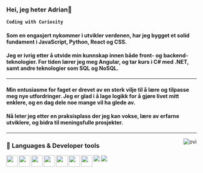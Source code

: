 ###  Hei, jeg heter Adrian👋

**`Coding with Curiosity`**
#### Som en engasjert nykommer i utvikler verdenen, har jeg bygget et solid fundament i JavaScript, Python, React og CSS. 
#### Jeg er ivrig etter å utvide min kunnskap innen både front- og backend-teknologier. For tiden lærer jeg meg Angular, og tar kurs i C# med .NET, samt andre teknologier som SQL og NoSQL. 
---
#### Min entusiasme for faget er drevet av en sterk vilje til å lære og tilpasse meg nye utfordringer. Jeg er glad i å lage logikk for å gjøre livet mitt enklere, og en dag dele noe mange vil ha glede av.
#### Nå leter jeg etter en praksisplass der jeg kan vokse, lære av erfarne utviklere, og bidra til meningsfulle prosjekter. 

---
<img align="right" src="https://github-readme-stats.vercel.app/api/top-langs?username=BigHugePotato&show_icons=true&locale=en&layout=compact&theme=chartreuse-dark" alt="ovi" />

### 🔭 Languages & Developer tools 
<img align="left" width="30px" src="https://cdn.jsdelivr.net/gh/devicons/devicon@latest/icons/c/c-original.svg" />
<img align="left" width="30px" src="https://cdn.jsdelivr.net/gh/devicons/devicon@latest/icons/python/python-original.svg" />
<img align="left" width="30px" src="https://cdn.jsdelivr.net/gh/devicons/devicon@latest/icons/html5/html5-original.svg" />
<img align="left" width="30px" src="https://cdn.jsdelivr.net/gh/devicons/devicon@latest/icons/css3/css3-original.svg" />
<img align="left" width="30px" src="https://cdn.jsdelivr.net/gh/devicons/devicon@latest/icons/javascript/javascript-original.svg" />
<img align="left" width="30px" src="https://cdn.jsdelivr.net/gh/devicons/devicon@latest/icons/react/react-original.svg" />

<img align="left" width="30px" src="https://cdn.jsdelivr.net/gh/devicons/devicon@latest/icons/figma/figma-original.svg" />
<img src="https://cdn.jsdelivr.net/gh/devicons/devicon@latest/icons/csharp/csharp-original.svg" />
<img src="https://cdn.jsdelivr.net/gh/devicons/devicon@latest/icons/git/git-original.svg" />
          
          





          


          
